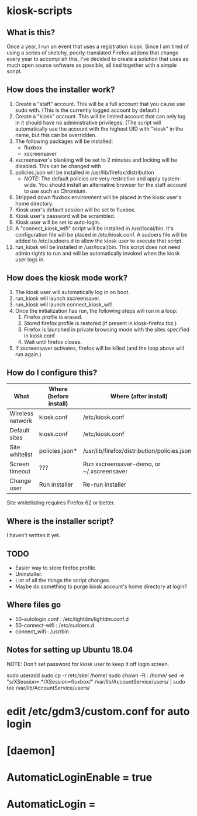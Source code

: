 # kiosk-scripts

## What is this?

Once a year, I run an event that uses a registration kiosk. Since I am tired of
using a series of sketchy, poorly-translated Firefox addons that change every
year to accomplish this, I've decided to create a solution that uses as much
open source software as possible, all tied together with a simple script.

## How does the installer work?

1. Create a "staff" account. This will be a full account that you cause use
   sudo with. (This is the currently logged account by default.)
2. Create a "kiosk" account. This will be limited account that can only log in
   it should have no administrative privileges. (The script will automatically
   use the account with the highest UID with "kiosk" in the name, but this can
   be overridden.
3. The following packages will be installed:
   * fluxbox
   * xscreensaver
4. xscreensaver's blanking will be set to 2 minutes and locking will be
   disabled. This can be changed with 
4. policies.json will be installed in /usr/lib/firefox/distribution
   * *NOTE:* The default policies are very restrictive and apply system-wide.
     You should install an alternative browser for the staff account to use
	 such as Chromium.
5. Stripped down fluxbox environment will be placed in the kiosk user's home
   directory.
6. Kiosk user's default session will be set to fluxbox.
7. Kiosk user's password will be scrambled.
8. Kiosk user will be set to auto-login.
9. A "connect_kiosk_wifi" script will be installed in /usr/local/bin. It's
   configuration file will be placed in /etc/kiosk.conf. A sudoers file will
   be added to /etc/sudoers.d to allow the kiosk user to execute that script.
10. run_kiosk will be installed in /usr/local/bin. This script does not need
    admin rights to run and will be automatically invoked when the kiosk user
	logs in.

## How does the kiosk mode work?

1. The kiosk user will automatically log in on boot.
2. run_kiosk will launch xscreensaver.
3. run_kiosk will launch connect_kiosk_wifi.
4. Once the initialization has run, the following steps will run in a loop:
   1. Firefox profile is erased.
   2. Stored firefox profile is restored (if present in kiosk-firefox.tbz.)
   3. Firefox is launched in private browsing mode with the sites specified in
      kiosk.conf
   4. Wait until firefox closes.
5. If xscreensaver activates, firefox will be killed (and the loop above will
   run again.)
   
## How do I configure this?

| What             | Where (before install) | Where (after install)                        |
| ---------------- | ---------------------- | -------------------------------------------- |
| Wireless network | kiosk.conf             | /etc/kiosk.conf                              |
| Default sites    | kiosk.conf             | /etc/kiosk.conf                              |
| Site whitelist   | policies.json*         | /usr/lib/firefox/distribution/policies.json* |
| Screen timeout   | ???                    | Run xscreensaver-demo, or ~/.xscreensaver    |
| Change user      | Run installer          | Re-run installer                             |

Site whitelisting requires Firefox 62 or better.

## Where is the installer script?

I haven't written it yet.

## TODO

* Easier way to store firefox profile.
* Uninstaller.
* List of all the things the script changes.
* Maybe do something to purge kiosk account's home directory at login?

## Where files go

* 50-autologin.conf : /etc/lightdm/lightdm.conf.d
* 50-connect-wifi : /etc/sudoers.d
* connect_wifi : /usr/bin

## Notes for setting up Ubuntu 18.04

NOTE: Don't set password for kiosk user to keep it off login screen.

sudo useradd <kiosk>
sudo cp -r /etc/skel /home/<kiosk>
sudo chown -R <kiosk>:<kiosk> /home/<kiosk>
sed -e "s/XSession=.*/XSession=fluxbox/" /var/lib/AccountService/users/<staff> | sudo tee /var/lib/AccountService/users/<kiosk>
# edit /etc/gdm3/custom.conf for auto login
# [daemon]
# AutomaticLoginEnable = true
# AutomaticLogin = <kiosk>